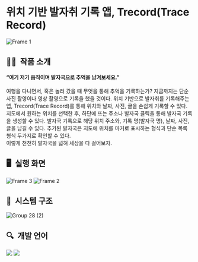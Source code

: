 # 위치 기반 발자취 기록 앱, Trecord(Trace Record)
![Frame 1](https://github.com/kyum-q/Trecord_IOS/assets/109158497/6394ba65-322f-433e-88dc-7f0baba88c62)

## ✍🏻&nbsp; 작품 소개
**“여기 저기 움직이며 발자국으로 추억을 남겨보세요.”**<br><br>
여행을 다니면서, 혹은 놀러 갔을 때 무엇을 통해 추억을 기록하는가? 지금까지는 단순 사진 촬영이나 영상 촬영으로 기록을 했을 것이다. 위치 기반으로 발자취를 기록해주는 앱, Trecord(Trace Record)를 통해 위치와 날짜, 사진, 글을 손쉽게 기록할 수 있다.<br>
지도에서 원하는 위치를 선택한 후, 하단에 뜨는 주소나 발자국 클릭을 통해 발자국 기록을 생성할 수 있다. 발자국 기록으로 해당 위치 주소와, 기록 명(발자국 명), 날짜, 사진, 글을 남길 수 있다. 추가된 발자국은 지도에 위치를 마커로 표시하는 형식과 단순 목록 형식 두가지로 확인할 수 있다.<br>
이렇게 천천히 발자국을 넓혀 세상을 다 걸어보자.<br>

## 🖥&nbsp; 실행 화면
![Frame 3](https://github.com/kyum-q/Trecord_IOS/assets/109158497/69b2d842-0397-420b-9f3f-afee1638f26e)
![Frame 2](https://github.com/kyum-q/Trecord_IOS/assets/109158497/af9094e3-615a-4476-be86-7ed68181d283)

## 📍&nbsp; 시스템 구조
![Group 28 (2)](https://github.com/kyum-q/Trecord_IOS/assets/109158497/1a1092f0-4e05-45ac-8942-f297b452ea0a)

## 🔍&nbsp; 개발 언어
<img src="https://img.shields.io/badge/IOS-000000?style=flat-square&logo=Ios&logoColor=white"/> <img src="https://img.shields.io/badge/Swift-F05138?style=flat-square&logo=Swift&logoColor=white"/>
